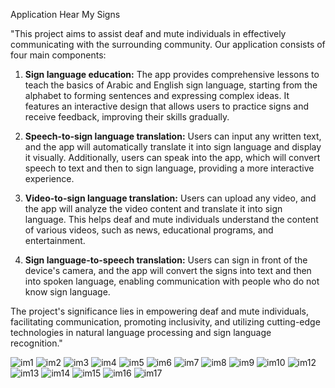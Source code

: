 Application Hear My Signs


"This project aims to assist deaf and mute individuals in effectively communicating with the surrounding community. Our application consists of four main components:

1. **Sign language education:** The app provides comprehensive lessons to teach the basics of Arabic and English sign language, starting from the alphabet to forming sentences and expressing complex ideas. It features an interactive design that allows users to practice signs and receive feedback, improving their skills gradually.

2. **Speech-to-sign language translation:** Users can input any written text, and the app will automatically translate it into sign language and display it visually. Additionally, users can speak into the app, which will convert speech to text and then to sign language, providing a more interactive experience.

3. **Video-to-sign language translation:** Users can upload any video, and the app will analyze the video content and translate it into sign language. This helps deaf and mute individuals understand the content of various videos, such as news, educational programs, and entertainment.

4. **Sign language-to-speech translation:** Users can sign in front of the device's camera, and the app will convert the signs into text and then into spoken language, enabling communication with people who do not know sign language.

The project's significance lies in empowering deaf and mute individuals, facilitating communication, promoting inclusivity, and utilizing cutting-edge technologies in natural language processing and sign language recognition."


![im1](https://github.com/user-attachments/assets/62517fb4-d812-47df-87f1-2de9867c498c)
![im2](https://github.com/user-attachments/assets/c0d84dad-913f-4111-8da3-33d1b6c60bf2)
![im3](https://github.com/user-attachments/assets/8c4277ee-f1c3-4bcc-848d-12da0d567b74)
![im4](https://github.com/user-attachments/assets/00daf7bd-d1e2-4a6e-b759-ca84ad95072b)
![im5](https://github.com/user-attachments/assets/0c49d1ea-9a16-4436-877e-fcdee0aea098)
![im6](https://github.com/user-attachments/assets/b29f1971-bef2-4fba-9b62-7006fff5d55d)
![im7](https://github.com/user-attachments/assets/bd2cd983-606f-4653-ab62-60b911a8aae8)
![im8](https://github.com/user-attachments/assets/f867d93f-354d-4eb9-a077-22c98ea5317b)
![im9](https://github.com/user-attachments/assets/44342b1e-3975-42a6-9638-76d781c0ae8a)
![im10](https://github.com/user-attachments/assets/6387036f-7f84-4fb9-bfb8-8067e382a618)
![im12](https://github.com/user-attachments/assets/083999b5-bfa3-4edf-86a9-2ae6c7150d32)
![im13](https://github.com/user-attachments/assets/3ceae44a-55dc-44b9-ba6a-138e2bf21533)
![im14](https://github.com/user-attachments/assets/a35ac63f-1348-43aa-87c4-5436647dafba)
![im15](https://github.com/user-attachments/assets/fed65ad4-f803-48f3-9aa2-ec7cdf0781a2)
![im16](https://github.com/user-attachments/assets/0c1bb8e1-abe8-4b64-b4fd-c6bda8e85aeb)
![im17](https://github.com/user-attachments/assets/0f7a7b00-589f-4735-933e-c391c55ceb59)



